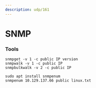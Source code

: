 ```yaml
---
description: udp/161
---
```


# SNMP

### Tools

```
snmpget -v 1 -c public IP version
snmpwalk -v 1 -c public IP
snmpbulkwalk -v 2 -c public IP
```

```
sudo apt install snmpenum
snmpenum 10.129.137.66 public linux.txt
```
